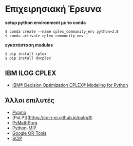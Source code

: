 # Επιχειρησιακή Έρευνα

**setup python environment με το conda**

```
$ conda create --name cplex_community_env python=3.8
$ conda activate cplex_community_env
```

**εγκατάσταση modules**

```
$ pip install cplex
$ pip install docplex
```

## IBM ILOG CPLEX

* [IBM® Decision Optimization CPLEX® Modeling for Python](http://ibmdecisionoptimization.github.io/docplex-doc/)


## Άλλοι επιλυτές

* [Pyomo](http://www.pyomo.org/)
* [PuLP]](https://coin-or.github.io/pulp/#)
* [PyMathProg](http://pymprog.sourceforge.net/)
* [Python-MIP](https://www.python-mip.com/)
* [Google OR-Tools](https://developers.google.com/optimization)
* [SCIP](https://www.scipopt.org/)